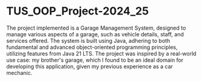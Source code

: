 # TUS_OOP_Project-2024_25
The project implemented is a Garage Management System, designed to manage various aspects of a garage, such as vehicle details, staff, and services offered. The system is built using Java, adhering to both fundamental and advanced object-oriented programming principles, utilizing features from Java 21 LTS. The project was inspired by a real-world use case: my brother's garage, which I found to be an ideal domain for developing this application, given my previous experience as a car mechanic.